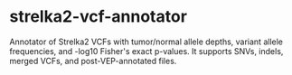 # strelka2-vcf-annotator
Annotator of Strelka2 VCFs with tumor/normal allele depths, variant allele frequencies, and -log10 Fisher's exact p-values. It supports SNVs, indels, merged VCFs, and post-VEP-annotated files.
